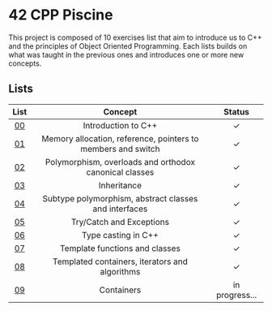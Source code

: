 # 42 CPP Piscine

This project is composed of 10 exercises list that aim to introduce us to
C++ and the principles of Object Oriented Programming. Each lists builds on what was taught in the previous ones and introduces one or more new concepts.

## Lists

<div align="center">

| List                                               | Concept                                                      | Status         |
|:--------------------------------------------------:|:------------------------------------------------------------:|:--------------:|
| [00](https://github.com/rscres/42CPP/tree/main/00) | Introduction to C++                                          | &check;        |
| [01](https://github.com/rscres/42CPP/tree/main/01) | Memory allocation, reference, pointers to members and switch | &check;        |
| [02](https://github.com/rscres/42CPP/tree/main/02) | Polymorphism, overloads and orthodox canonical classes       | &check;        |
| [03](https://github.com/rscres/42CPP/tree/main/03) | Inheritance                                                  | &check;        |
| [04](https://github.com/rscres/42CPP/tree/main/04) | Subtype polymorphism, abstract classes and interfaces        | &check;        |
| [05](https://github.com/rscres/42CPP/tree/main/05) | Try/Catch and Exceptions                                     | &check;        |
| [06](https://github.com/rscres/42CPP/tree/main/06) | Type casting in C++                                          | &check;        |
| [07](https://github.com/rscres/42CPP/tree/main/07) | Template functions and classes                               | &check;        |
| [08](https://github.com/rscres/42CPP/tree/main/08) | Templated containers, iterators and algorithms               | &check;        |
| [09](https://github.com/rscres/42CPP/tree/main/09) | Containers                                                   | in progress... |

</div>

